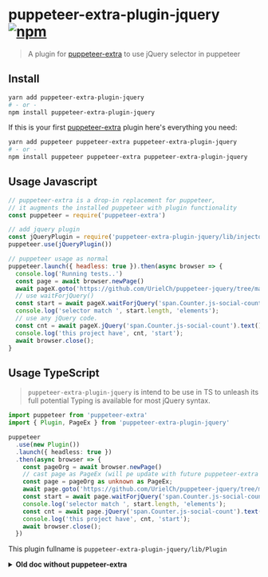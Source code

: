 # puppeteer-extra-plugin-jquery  [![npm](https://img.shields.io/npm/v/puppeteer-extra-plugin-jquery.svg)](https://www.npmjs.com/package/puppeteer-extra-plugin-jquery)

> A plugin for [puppeteer-extra](https://github.com/berstend/puppeteer-extra) to use jQuery selector in puppeteer

## Install

```bash
yarn add puppeteer-extra-plugin-jquery
# - or -
npm install puppeteer-extra-plugin-jquery
```

If this is your first [puppeteer-extra](https://github.com/berstend/puppeteer-extra) plugin here's everything you need:

```bash
yarn add puppeteer puppeteer-extra puppeteer-extra-plugin-jquery
# - or -
npm install puppeteer puppeteer-extra puppeteer-extra-plugin-jquery
```

## Usage Javascript

```js
// puppeteer-extra is a drop-in replacement for puppeteer,
// it augments the installed puppeteer with plugin functionality
const puppeteer = require('puppeteer-extra')

// add jquery plugin
const jQueryPlugin = require('puppeteer-extra-plugin-jquery/lib/injector');
puppeteer.use(jQueryPlugin())

// puppeteer usage as normal
puppeteer.launch({ headless: true }).then(async browser => {
  console.log('Running tests..')
  const page = await browser.newPage()
  await pageX.goto('https://github.com/UrielCh/puppeteer-jquery/tree/master/puppeteer-jquery', { waitUntil: 'domcontentloaded' })
  // use waitForjQuery()
  const start = await pageX.waitForjQuery('span.Counter.js-social-count');
  console.log('selector match ', start.length, 'elements');
  // use any jQuery code.
  const cnt = await pageX.jQuery('span.Counter.js-social-count').text();
  console.log('this project have', cnt, 'start');
  await browser.close();
}

```

## Usage TypeScript

> `puppeteer-extra-plugin-jquery` is intend to be use in TS to unleash its full potential
> Typing is available for most jQuery syntax.

```ts
import puppeteer from 'puppeteer-extra'
import { Plugin, PageEx } from 'puppeteer-extra-plugin-jquery'

puppeteer
  .use(new Plugin())
  .launch({ headless: true })
  .then(async browser => {
    const pageOrg = await browser.newPage()
    // cast page as PageEx (will pe update with future puppeteer-extra version)
    const page = pageOrg as unknown as PageEx;
    await page.goto('https://github.com/UrielCh/puppeteer-jquery/tree/master/puppeteer-jquery', { waitUntil: 'domcontentloaded' })
    const start = await page.waitForjQuery('span.Counter.js-social-count');
    console.log('selector match ', start.length, 'elements');
    const cnt = await page.jQuery('span.Counter.js-social-count').text();
    console.log('this project have', cnt, 'start');
    await browser.close();
  })
```

This plugin fullname is `puppeteer-extra-plugin-jquery/lib/Plugin`


<details>
 <summary><strong>Old doc without puppeteer-extra</strong></summary><br/>

## Old doc

### Usage [typescript]

Handle `Page` instance as `PageEx`, and get access to `page.jQuery(selector: string)`

```bash
npm install puppeteer
npm install puppeteer-jquery
npm install --save-dev typescript @types/node ts-node
```

```Typescript
import puppeteer from 'puppeteer';
import { pageExtend } from 'puppeteer-jquery';

(async () => {
    let browser = await puppeteer.launch({headless: true});
    let pageOrg = await browser.newPage();
    let page = pageExtend(pageOrg);
    await page.jQuery('body').append(`<h1>Title</h1> <div><h3>sub-title <i>X</i><h3> <h4>h4</h4></div>`);
    // get the H1 value
    let title = await page.jQuery('h1').text();
    // chain calls
    let text = await page.jQuery('body i:last')
        .closest('div')
        .find('h3')
        .css('color', 'yellow')
        .parent()
        .find(':last')
        .text();
    console.log('this page contains H1:', title);
    console.log('last h4 contains', text);
})();
```

### Usage [javascript]

Handle `Page` instance as `PageEx`, and get access to `page.jQuery(selector: string)`

```bash
npm install puppeteer
npm install puppeteer-jquery
```

```Typescript
const puppeteer = require ('puppeteer');
const { pageExtend } = require('puppeteer-jquery');

(async () => {
    let browser = await puppeteer.launch({headless: true});
    let pageOrg = await browser.newPage();
    let page = pageExtend(pageOrg);
    await page.jQuery('body').append(`<h1>Title</h1> <div><h3>sub-title <i>X</i><h3> <h4>h4</h4></div>`);
    // get the H1 value
    let title = await page.jQuery('h1').text();
    // chain calls
    let text = await page.jQuery('body i:last')
        .closest('div')
        .find('h3')
        .css('color', 'yellow')
        .parent()
        .find(':last')
        .text();
    console.log('this page contains H1:', title);
    console.log('last h4 contains', text);
})();
```

### Advanced common usage [typescript]

```bash
npm install puppeteer
npm install puppeteer-jquery
npm install --save-dev typescript @types/node ts-node
```

```Typescript
import puppeteer from 'puppeteer';
import { pageExtend } from 'puppeteer-jquery'

(async() =>{
    let browser = await puppeteer.launch({headless: true});
    let pageOrg = await browser.newPage();
    await page.goto('http://maywebsite.abc', {
        waitUntil: 'networkidle2',
    });
    
    let page = pageExtend(pageOrg);
    
    // get all li text in the page as an array
    const data: string[] = await jqPage
        .jQuery('li')
        .map((id: number, elm: HTMLElement) => elm.textContent)
        .pojo();
})();
```
`data` contains somethink like:

```javascript
 [ "a mug", "a hat"]
```

### Advanced common usage [javascript]

```bash
npm install -g typescript @types/node ts-node

npm init -y
npm install puppeteer puppeteer-jquery picocolors
npm --save-dev install @types/jquery
```

Fill tsconfig.json:
```json
{
  "compilerOptions": {
    "target": "es2017",
    "lib": [ "DOM", "ES2017" ],
    "types": [ "node", "jquery" ],
    "module": "commonjs",
    "esModuleInterop": true,
    "strict": true,
  }
}
```

Fill your the code in index.ts
```Typescript
import puppeteer from 'puppeteer';
import { pageExtend } from 'puppeteer-jquery';
import pc from 'picocolors';
import type jq from 'jquery'
var jQuery: typeof jq;
(async() =>{
    let browser = await puppeteer.launch({headless: false});
    let pageOrg = await browser.newPage();
    await pageOrg.goto('https://github.com/UrielCh/puppeteer-jquery', { waitUntil: 'networkidle2' });
    let jqPage = pageExtend(pageOrg);
    const stars: string = await jqPage.jQuery('#repo-stars-counter-star').text();
    console.log(`my project is only ${pc.yellow(stars)}⭐`);
    const files = await jqPage.jQuery('div[aria-labelledby="files"] > div[role="row"].Box-row')
        .map((id: number, elm: HTMLElement) => {
             const div = jQuery(elm);
             const icon = (div.find('[role="gridcell"] [aria-label]:first').attr('aria-label') || '').trim();
             const filename = (div.find('div[role="rowheader"]').text() || '').trim();
             const lastChange = (div.find('[role="gridcell"]:last').text() || '').trim();
             return {icon, filename, lastChange};
        }).pojo<{icon: string, filename: string, lastChange: string}>();
    for (const file of files) {
        console.log(`file ${pc.green(file.filename)} is ${file.icon} had been change ${file.lastChange} `);
    }
    browser.close()
})();

```

`ts-node index.ts`
```
my project is only 3219⭐
file .vscode is Directory had been change 13 months ago
file playwright-jquery is Directory had been change 4 months ago
file puppeteer-jquery is Directory had been change 4 months ago
file .gitignore is File had been change 3 years ago
file LICENSE is File had been change 3 years ago
file README.md is File had been change 13 months ago
```

### Advanced common usage [javascript]

```bash
npm init -y
npm install puppeteer puppeteer-jquery picocolors
npm --save-dev install @types/jquery
```

Fill your the code in index.js
```javascript
const puppeteer = require('puppeteer');
const { pageExtend }  = require('puppeteer-jquery');
const pc = require('picocolors');

var jQuery;
(async() =>{

    let browser = await puppeteer.launch({headless: false});
    let pageOrg = await browser.newPage();
    await pageOrg.goto('https://github.com/UrielCh/puppeteer-jquery', { waitUntil: 'networkidle2' });
    let jqPage = pageExtend(pageOrg);
    /** @type {string} */
    const stars = await jqPage.jQuery('#repo-stars-counter-star').text();
    console.log(`my project is only ${pc.yellow(stars)}⭐`);
    const files = await jqPage.jQuery('div[aria-labelledby="files"] > div[role="row"].Box-row')
        .map((id, elm) => {
             const div = jQuery(elm);
             const icon = (div.find('[role="gridcell"] [aria-label]:first').attr('aria-label') || '').trim();
             const filename = (div.find('div[role="rowheader"]').text() || '').trim();
             const lastChange = (div.find('[role="gridcell"]:last').text() || '').trim();
             return {icon, filename, lastChange};
        }).pojo();
    for (const file of files) {
        console.log(`file ${pc.green(file.filename)} is ${file.icon} had been change ${file.lastChange} `);
    }
    browser.close()
})();

```
`ts-node index.ts`

output:
```
my project is only 3220⭐
file .vscode is Directory had been change 13 months ago
file playwright-jquery is Directory had been change 4 months ago
file puppeteer-jquery is Directory had been change 4 months ago
file .gitignore is File had been change 3 years ago
file LICENSE is File had been change 3 years ago
file README.md is File had been change 13 months ago
```

### Usage Mixed with puppeteer-extra

```bash
npm init -y
npm install puppeteer-extra puppeteer-extra-plugin-stealth puppeteer

```

```Typescript
import { pageExtend, PageEx } from 'puppeteer-jquery'
import puppeteer from 'puppeteer-extra';
import StealthPlugin from 'puppeteer-extra-plugin-stealth'
puppeteer.use(StealthPlugin())

const page1 = 'https://recaptcha-demo.appspot.com/recaptcha-v3-request-scores.php';

const main = async () => {
    const browser = await puppeteer.launch({ headless: false });
    const page = await browser.newPage();
    const pageEx: PageEx = pageExtend(page);
    await page.goto(page1, { waitUntil: 'domcontentloaded' }); // 'networkidle0'
    const go = await pageEx.waitForjQuery('button.go');
    if (!go.length) {
        console.error('go button not found');
        return;
    }
    await pageEx.jQuery('button.go').map((index, element) => { jQuery(element).trigger('click'); })
    await page.$eval('button.go', (el: Element) => (el as HTMLElement).click()); 
    const r1 = await pageEx.waitForjQuery('pre.response:contains("score")');
    console.log(await r1[0].boundingBox());
    await page.screenshot({ path: 'testresult.png', fullPage: true })
    const result = await pageEx.jQuery('pre.response').text();
    console.log('score is:' + JSON.parse(result).score);
    await page.waitForTimeout(500);
    await page.close();
    await browser.close();
}
main();

```

### Notes

You may also install `@types/jquery` dependence for more complex JQuery task, in this case always use `jQuery` method, do not use `$` sortcut, the bundeled jQuery will be renamed before being injected. the injection process rename fullname `jQuery` to the rigth value before injections.

## changelog
* V0.3.11 fix some first run error
* V0.3.10 exec() and pojo() accept arguments
* V0.3.9 fix jQuery.filter() signature
* V0.3.8 update typing
* V0.3.7 add getJQueryName(), jQuery.filter(), add onTimeout options
* V0.3.6 update docs
* V0.3.5 project renamed to puppeteer-extra-plugin-jquery and can be use with [berstend/puppeteer-extra](https://github.com/berstend/puppeteer-extra)
* V0.3.3 improve typing + update all deps
* V0.3.0 Add a advance example in doc, improve map signature, add not(), offsetParent(), update is(), add scrapping test, unify code to work with playwright
* V0.2.1 Add a advance example in doc, improve map signature, add not(), offsetParent(), update is(), add scrapping test.
* V0.2.0 project backmto live, puppeter is now writen in typescript, add some jquery method (attr(string), css(string), prop(string))
* V0.1.8 change waitForjQuery return type to ElementHandle[]
* V0.1.7 add waitForjQuery
* V0.1.6 update doc

## around this project

* [melbourne2991/jquery-puppeteer](https://github.com/melbourne2991/jquery-puppeteer) Simple JQuery integration, by adding a `page.evalJquery()`.
* [playwright-jquery](https://www.npmjs.com/package/playwright-jquery) The playwright version.
